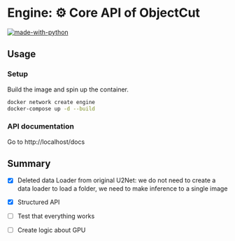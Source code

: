 # Engine: ⚙️ Core API of ObjectCut
[![made-with-python](https://img.shields.io/badge/Made%20with-Python-1f425f.svg)](https://www.python.org/)

## Usage

### Setup
Build the image and spin up the container.
```bash
docker network create engine
docker-compose up -d --build
```

### API documentation
Go to http://localhost/docs

## Summary
- [x] Deleted data Loader from original U2Net: we do not need to create a data loader to load a folder, we need to make inference to a single image
- [x] Structured API
- [ ] Test that everything works
- [ ] Create logic about GPU


